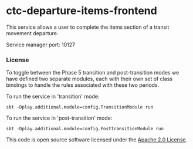 
# ctc-departure-items-frontend

This service allows a user to complete the items section of a transit movement departure.

Service manager port: 10127

### License

To toggle between the Phase 5 transition and post-transition modes we have defined two separate modules, each with their own set of class bindings to handle the rules associated with these two periods.

To run the service in 'transition' mode:
```
sbt -Dplay.additional.module=config.TransitionModule run
```

To run the service in 'post-transition' mode:
```
sbt -Dplay.additional.module=config.PostTransitionModule run
```

This code is open source software licensed under the [Apache 2.0 License]("http://www.apache.org/licenses/LICENSE-2.0.html").